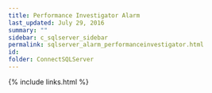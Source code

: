 ```yaml
---
title: Performance Investigator Alarm
last_updated: July 29, 2016
summary: ""
sidebar: c_sqlserver_sidebar
permalink: sqlserver_alarm_performanceinvestigator.html
id:
folder: ConnectSQLServer
---
```







{% include links.html %}
